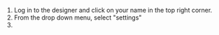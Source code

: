1. Log in to the designer and click on your name in the top right corner.
2. From the drop down menu, select "settings"
3. 